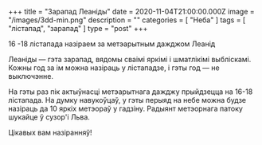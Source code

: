 +++
title = "Зарапад Леаніды"
date = 2020-11-04T21:00:00.000Z
image = "/images/3dd-min.png"
description = ""
categories = [ "Неба" ]
tags = [ "лістапад", "зарапад" ]
type = "post"
+++

16 -18 лістапада назіраем за метэарытным дажджом Леанід

Леаніды — гэта зарапад, вядомы сваімі яркімі і шматлікімі выбліскамі. Кожны год за iм можна назіраць у лістападзе, і гэты год — не выключэнне.

На гэты раз пік актыўнасці метэарытнага дажджу прыйдзецца на 16-18 лістапада. На думку навукоўцаў, у гэты перыяд на небе можна будзе назіраць да 10 яркіх метэораў у гадзіну. Радыянт метэорнага патоку шукайце ў сузор'і Льва.

Цікавых вам назіранняў!
